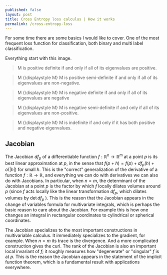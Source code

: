 ```yaml
---
published: false
layout: post
title: Cross Entropy loss calculus | How it works
permalink: /cross-entropy-loss
---
```


For some time there are some basics I would like to cover. One of the most frequent loss function for classification, both binary and multi label classification. 

Everything start with this image.




>M is positive definite if and only if all of its eigenvalues are positive.

>M {\displaystyle M} M is positive semi-definite if and only if all of its eigenvalues are non-negative.

>M {\displaystyle M} M is negative definite if and only if all of its eigenvalues are negative

> M {\displaystyle M} M is negative semi-definite if and only if all of its eigenvalues are non-positive.

> M {\displaystyle M} M is indefinite if and only if it has both positive and negative eigenvalues.


## Jacobian
The Jacobian $d f_{p}$ of a differentiable function $f: \mathbb{R}^{n} \rightarrow \mathbb{R}^{m}$ at a point $p$ is its best linear approximation at $p$, in the sense that $f(p+h)=f(p)+d f_{p}(h)+o(|h|)$ for small $h$. This is the "correct" generalization of the derivative of a function $f: \mathbb{R} \rightarrow \mathbb{R},$ and everything we can do with derivatives we can also do with Jacobians.
In particular, when $n=m$, the determinant of the Jacobian at a point $p$ is the factor by which $f$ locally dilates volumes around $p$ (since $f$ acts locally like the linear transformation $d f_{p},$ which dilates volumes by $\operatorname{det} d f_{p}$ ). This is the reason that the Jacobian appears in the change of variables formula for multivariate integrals, which is perhaps the basic reason to care about the Jacobian. For example this is how one changes an integral in rectangular coordinates to cylindrical or spherical coordinates.

The Jacobian specializes to the most important constructions in multivariable calculus. It immediately specializes to the gradient, for example. When $n=m$ its trace is the divergence. And a more complicated construction gives the curl. The rank of the Jacobian is also an important local invariant of $f$; it roughly measures how "degenerate" or "singular" $f$ is at $p$. This is the reason the Jacobian appears in the statement of the implicit function theorem, which is a fundamental result with applications everywhere.


